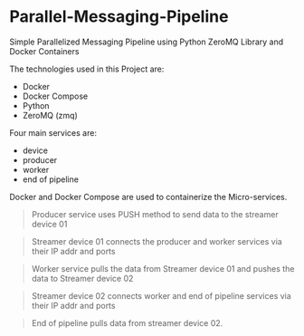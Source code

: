 # Parallel-Messaging-Pipeline
Simple Parallelized Messaging Pipeline using Python ZeroMQ Library and Docker Containers

The technologies used in this Project are:
- Docker
- Docker Compose
- Python
- ZeroMQ (zmq)

Four main services are:
- device
- producer
- worker
- end of pipeline

Docker and Docker Compose are used to containerize the Micro-services.

> Producer service uses PUSH method to send data to the streamer device 01

> Streamer device 01 connects the producer and worker services via their IP addr and ports

> Worker service pulls the data from Streamer device 01 and pushes the data to Streamer device 02

> Streamer device 02 connects worker and end of pipeline services via their IP addr and ports

> End of pipeline pulls data from streamer device 02.
